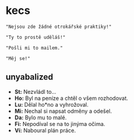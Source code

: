 kecs
====

    "Nejsou zde žádné otrokářské praktiky!"

    "Ty to prostě uděláš!"
    
    "Pošli mi to mailem."
    
    "Měj se!"

unyabalized
-----------

 + **St:** Nezvládl to...
 + **Ho:** Byl na peníze a chtěl o všem rozhodovat.
 + **Lu:** Dělal ho*no a vyhrožoval.
 + **Mi:** Nechal si napsat odměny a odešel.
 + **Da:** Bylo mu to malé.
 + **Fi:** Nepodíval se na to jinýma očima.
 + **Ví:** Naboural plán práce.
